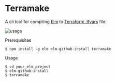 # Terramake

A cli tool for compiling [Elm](http://elm-lang.org/) to [Terraform .tfvars](https://www.terraform.io/docs/configuration/variables.html#variable-files) file.

![usage](https://rawgit.com/karandit/terramake/gh-pages/term-sheet.svg)

Prerequisites

    $ npm install -g elm elm-github-install terramake

Usage

    $ cd your_elm_project
    $ elm-github-install
    $ terramake
